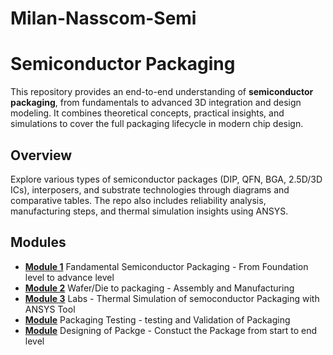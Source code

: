 # Milan-Nasscom-Semi
# Semiconductor Packaging
This repository provides an end-to-end understanding of **semiconductor packaging**, from fundamentals to advanced 3D integration and design modeling. It combines theoretical concepts, practical insights, and simulations to cover the full packaging lifecycle in modern chip design.
## Overview
Explore various types of semiconductor packages (DIP, QFN, BGA, 2.5D/3D ICs), interposers, and substrate technologies through diagrams and comparative tables. The repo also includes reliability analysis, manufacturing steps, and thermal simulation insights using ANSYS.
## Modules
- [**Module 1**](./Module1/readme.md)  Fandamental Semiconductor Packaging - From Foundation level to advance level
- [**Module 2**](./Module2/readme.md) Wafer/Die to packaging  - Assembly and Manufacturing
- [**Module 3**](./Module3/readme.md) Labs - Thermal Simulation of semoconductor Packaging with ANSYS Tool
- [**Module**](./Module4/readme.md) Packaging Testing - testing and Validation of Packaging
- [**Module**](./Module5/readme.md) Designing of Packge - Constuct the Package from start to end level     
